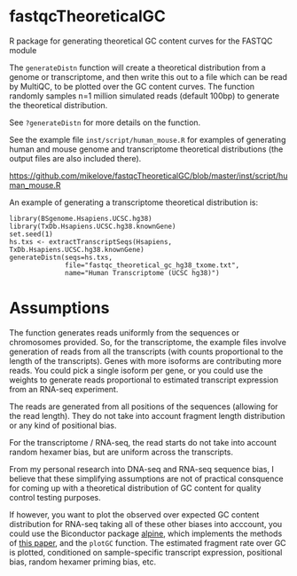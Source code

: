 # fastqcTheoreticalGC

R package for generating theoretical GC content curves for the FASTQC module

The `generateDistn` function will create a theoretical distribution
from a genome or transcriptome, and then write this out to a file
which can be read by MultiQC, to be plotted over the GC content 
curves. The function randomly samples n=1 million simulated reads
(default 100bp) to generate the theoretical distribution.

See `?generateDistn` for more details on the function.

See the example file `inst/script/human_mouse.R` for examples
of generating human and mouse genome and transcriptome theoretical
distributions (the output files are also included there).

<https://github.com/mikelove/fastqcTheoreticalGC/blob/master/inst/script/human_mouse.R>

An example of generating a transcriptome theoretical distribution is:

```{r}
library(BSgenome.Hsapiens.UCSC.hg38)
library(TxDb.Hsapiens.UCSC.hg38.knownGene)
set.seed(1)
hs.txs <- extractTranscriptSeqs(Hsapiens, TxDb.Hsapiens.UCSC.hg38.knownGene)
generateDistn(seqs=hs.txs,
              file="fastqc_theoretical_gc_hg38_txome.txt",
              name="Human Transcriptome (UCSC hg38)")
```

# Assumptions

The function generates reads uniformly from the sequences or chromosomes 
provided. So, for the transcriptome, the example files involve generation of 
reads from all the transcripts (with counts proportional to the length 
of the transcripts). Genes with more isoforms are contributing more reads. 
You could pick a single isoform per gene, or you could use the weights to 
generate reads proportional to estimated transcript expression from an 
RNA-seq experiment.

The reads are generated from all positions of the sequences (allowing 
for the read length). They do not take into account fragment length 
distribution or any kind of positional bias.

For the transcriptome / RNA-seq, the read starts do not take into 
account random hexamer bias, but are uniform across the transcripts.

From my personal research into DNA-seq and RNA-seq sequence bias, 
I believe that these simplifying assumptions are not of practical 
consquence for coming up with a theoretical distribution of GC content 
for quality control testing purposes.

If however, you want to plot the observed over expected GC content 
distribution for RNA-seq taking all of these other biases into acccount, 
you could use the Biconductor package [alpine](http://bioconductor.org/packages/alpine),
which implements the methods of [this paper](http://www.nature.com/nbt/journal/v34/n12/full/nbt.3682.html),
and the `plotGC` function. The estimated fragment rate over GC 
is plotted, conditioned on sample-specific transcript expression, 
positional bias, random hexamer priming bias, etc.
